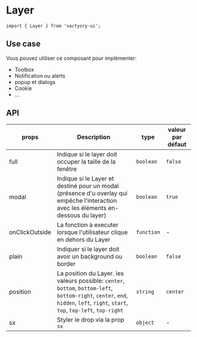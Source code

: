 # Layer
```
import { Layer } from 'vactyory-ui';
```
## Use case

Vous pouvez utiliser ce composant pour implémenter: 
- Toolbox
- Notification ou alerts
- popup et dialogs
- Cookie
- ...


## API

| props         | Description   | type   | valeur par défaut   |
|---------------|---------------|--------|---------------------|
| full         |  Indique si le layer doit occuper la taille de la fenêtre  |  `boolean`   | `false`   |
| modal         | Indique si le Layer et destiné pour un modal (présence d'u overlay qui empêche l'interaction avec les éléments en-dessous du layer) | `boolean`   | `true`   |
| onClickOutside         | La fonction à executer lorsque l'utilisateur clique en dehors du Layer   | `function`   |  -  |
| plain      |  Indiquer si le layer doit avoir un background ou border|  `boolean`  | `false`   |
| position      |  La position du Layer. les valeurs possible: `center`, `bottom`, `bottom-left`, `bottom-right`, `center`, `end`, `hidden`, `left`, `right`, `start`, `top`, `top-left`, `top-right` |  `string` | `center`   
| sx      | Styler le drop via la prop `sx`  |  `object`  | -   |